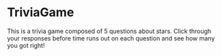# TriviaGame

This is a trivia game composed of 5 questions about stars. Click through your responses before time runs out on each question and see how many you got right!
